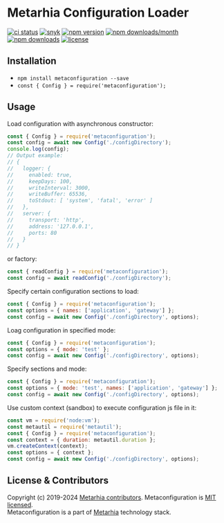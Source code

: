 # Metarhia Configuration Loader

[![ci status](https://github.com/metarhia/metaconfiguration/workflows/Testing%20CI/badge.svg)](https://github.com/metarhia/metaconfiguration/actions?query=workflow%3A%22Testing+CI%22+branch%3Amaster)
[![snyk](https://snyk.io/test/github/metarhia/metaconfiguration/badge.svg)](https://snyk.io/test/github/metarhia/metaconfiguration)
[![npm version](https://badge.fury.io/js/metaconfiguration.svg)](https://badge.fury.io/js/metaconfiguration)
[![npm downloads/month](https://img.shields.io/npm/dm/metaconfiguration.svg)](https://www.npmjs.com/package/metaconfiguration)
[![npm downloads](https://img.shields.io/npm/dt/metaconfiguration.svg)](https://www.npmjs.com/package/metaconfiguration)
[![license](https://img.shields.io/badge/license-MIT-blue.svg)](https://github.com/metarhia/metaconfiguration/blob/master/LICENSE)

## Installation

- `npm install metaconfiguration --save`
- `const { Config } = require('metaconfiguration');`

## Usage

Load configuration with asynchronous constructor:

```js
const { Config } = require('metaconfiguration');
const config = await new Config('./configDirectory');
console.log(config);
// Output example:
// {
//   logger: {
//     enabled: true,
//     keepDays: 100,
//     writeInterval: 3000,
//     writeBuffer: 65536,
//     toStdout: [ 'system', 'fatal', 'error' ]
//   },
//   server: {
//     transport: 'http',
//     address: '127.0.0.1',
//     ports: 80
//   }
// }
```

or factory:

```js
const { readConfig } = require('metaconfiguration');
const config = await readConfig('./configDirectory');
```

Specify certain configuration sections to load:

```js
const { Config } = require('metaconfiguration');
const options = { names: ['application', 'gateway'] };
const config = await new Config('./configDirectory', options);
```

Loag configuration in specified mode:

```js
const { Config } = require('metaconfiguration');
const options = { mode: 'test' };
const config = await new Config('./configDirectory', options);
```

Specify sections and mode:

```js
const { Config } = require('metaconfiguration');
const options = { mode: 'test', names: ['application', 'gateway'] };
const config = await new Config('./configDirectory', options);
```

Use custom context (sandbox) to execute configuration js file in it:

```js
const vm = require('node:vm');
const metautil = require('metautil');
const { Config } = require('metaconfiguration');
const context = { duration: metautil.duration };
vm.createContext(context);
const options = { context };
const config = await new Config('./configDirectory', options);
```

## License & Contributors

Copyright (c) 2019-2024 [Metarhia contributors](https://github.com/metarhia/metaconfiguration/blob/master/AUTHORS).
Metaconfiguration is [MIT licensed](./LICENSE).\
Metaconfiguration is a part of [Metarhia](https://github.com/metarhia) technology stack.

